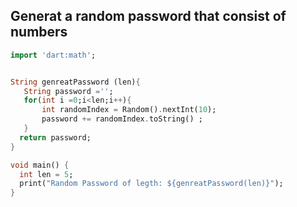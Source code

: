 ## Generat a random password that consist of numbers 

```dart
import 'dart:math';


String genreatPassword (len){
   String password ='';
   for(int i =0;i<len;i++){
       int randomIndex = Random().nextInt(10);
       password += randomIndex.toString() ;
   }
  return password;
}

void main() {
  int len = 5;
  print("Random Password of legth: ${genreatPassword(len)}");
}
